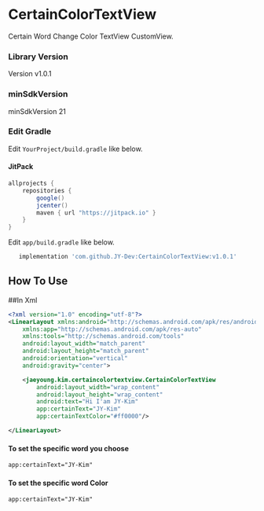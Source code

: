 # CertainColorTextView
Certain Word Change Color TextView CustomView.

### Library Version

Version v1.0.1

### minSdkVersion

minSdkVersion 21

### Edit Gradle

Edit `YourProject/build.gradle` like below.

#### JitPack
```gradle
allprojects {
    repositories {
        google()
        jcenter()
        maven { url "https://jitpack.io" }
    }
}
```

Edit `app/build.gradle` like below.

```gradle
   implementation 'com.github.JY-Dev:CertainColorTextView:v1.0.1' 
```

## How To Use

##In Xml
```xml
<?xml version="1.0" encoding="utf-8"?>
<LinearLayout xmlns:android="http://schemas.android.com/apk/res/android"
    xmlns:app="http://schemas.android.com/apk/res-auto"
    xmlns:tools="http://schemas.android.com/tools"
    android:layout_width="match_parent"
    android:layout_height="match_parent"
    android:orientation="vertical"
    android:gravity="center">

    <jaeyoung.kim.certaincolortextview.CertainColorTextView
        android:layout_width="wrap_content"
        android:layout_height="wrap_content"
        android:text="Hi I'am JY-Kim"
        app:certainText="JY-Kim"
        app:certainTextColor="#ff0000"/>

</LinearLayout>
```

#### To set the specific word you choose 
```xml
app:certainText="JY-Kim"
```

#### To set the specific word Color
```xml
app:certainText="JY-Kim"
```

